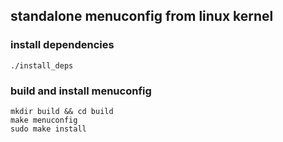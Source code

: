 ## standalone menuconfig from linux kernel

### install dependencies
```shell
./install_deps
```

### build and install menuconfig
```shell
mkdir build && cd build
make menuconfig
sudo make install
```
